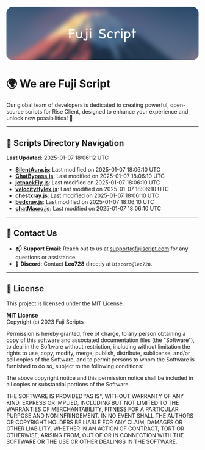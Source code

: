 ![Banner](.github/b.webp)

# 🌍 **We are Fuji Script**

Our global team of developers is dedicated to creating powerful, open-source scripts for Rise Client, designed to enhance your experience and unlock new possibilities! 🌟

---
<!-- SCRIPTS_NAVIGATION_START -->
## 📂 **Scripts Directory Navigation**

**Last Updated**: 2025-01-07 18:06:12 UTC

- **[SilentAura.js](scripts/SilentAura.js)**: Last modified on 2025-01-07 18:06:10 UTC
- **[ChatBypass.js](scripts/ChatBypass.js)**: Last modified on 2025-01-07 18:06:10 UTC
- **[jetpackFly.js](scripts/jetpackFly.js)**: Last modified on 2025-01-07 18:06:10 UTC
- **[velocityHylex.js](scripts/velocityHylex.js)**: Last modified on 2025-01-07 18:06:10 UTC
- **[chestxray.js](scripts/chestxray.js)**: Last modified on 2025-01-07 18:06:10 UTC
- **[bedxray.js](scripts/bedxray.js)**: Last modified on 2025-01-07 18:06:10 UTC
- **[chatMacro.js](scripts/chatMacro.js)**: Last modified on 2025-01-07 18:06:10 UTC

<!-- SCRIPTS_NAVIGATION_END -->

---

## 💬 **Contact Us**  
- 📬 **Support Email**: Reach out to us at [support@fujiscript.com](mailto:support@fujiscript.com) for any questions or assistance.  
- 💬 **Discord**: Contact **Leo728** directly at `Discord@leo728`.

---

## 📜 **License**

This project is licensed under the MIT License.  

**MIT License**  
Copyright (c) 2023 Fuji Scripts  

Permission is hereby granted, free of charge, to any person obtaining a copy of this software and associated documentation files (the "Software"), to deal in the Software without restriction, including without limitation the rights to use, copy, modify, merge, publish, distribute, sublicense, and/or sell copies of the Software, and to permit persons to whom the Software is furnished to do so, subject to the following conditions:  

The above copyright notice and this permission notice shall be included in all copies or substantial portions of the Software.  

THE SOFTWARE IS PROVIDED "AS IS", WITHOUT WARRANTY OF ANY KIND, EXPRESS OR IMPLIED, INCLUDING BUT NOT LIMITED TO THE WARRANTIES OF MERCHANTABILITY, FITNESS FOR A PARTICULAR PURPOSE AND NONINFRINGEMENT. IN NO EVENT SHALL THE AUTHORS OR COPYRIGHT HOLDERS BE LIABLE FOR ANY CLAIM, DAMAGES OR OTHER LIABILITY, WHETHER IN AN ACTION OF CONTRACT, TORT OR OTHERWISE, ARISING FROM, OUT OF OR IN CONNECTION WITH THE SOFTWARE OR THE USE OR OTHER DEALINGS IN THE SOFTWARE.  

